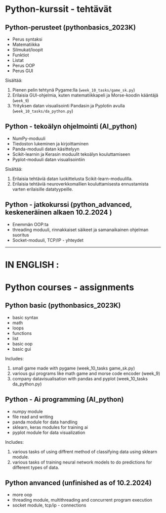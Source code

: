 # Python-kurssit - tehtävät

## Python-perusteet (pythonbasics_2023K)

- Perus syntaksi
- Matematiikka
- Silmukat/loopit
- Funktiot
- Listat
- Perus OOP 
- Perus GUI 

Sisältää:
1. Pienen pelin tehtynä Pygame:lla (`week_10_tasks/game_sk.py`) 
2. Erilaisia GUI-ohjelmia, kuten matematiikkapeli ja Morse-koodin kääntäjä (`week_9`)
3. Yrityksen datan visualisointi Pandasin ja Pyplotin avulla (`week_10_tasks/da_python.py`)

## Python - tekoälyn ohjelmointi (AI_python)

- NumPy-moduuli
- Tiedoston lukeminen ja kirjoittaminen
- Panda-moduuli datan käsittelyyn
- Scikit-learnin ja Kerasin moduulit tekoälyn kouluttamiseen 
- Pyplot-moduuli datan visualisointiin

Sisältää:
1. Erilaisia tehtäviä datan luokittelusta Scikit-learn-moduulilla.
2. Erilaisia tehtäviä neuroverkkomallien kouluttamisesta ennustamista varten erilaisille datatyypeille.

## Python - jatkokurssi (python_advanced, keskeneräinen alkaen 10.2.2024 )

- Enemmän OOP:ta 
- threading moduuli, rinnakkaiset säikeet ja samanaikainen ohjelman suoritus
- Socket-moduuli, TCP/IP - yhteydet

-------

# IN ENGLISH :

# Python courses - assignments

## Python basic (pythonbasics_2023K)

- basic syntax
- math 
- loops
- functions
- list
- basic oop 
- basic gui 

Includes:
1. small game made with pygame (week_10_tasks game_sk.py) 
2. various gui programs like math game and morse code encoder (week_9)
3. company datavisualisation with pandas and pyplot (week_10_tasks da_python.py)

## Python  - Ai programming (AI_python)

- numpy module
- file read and writing
- panda module for data handling
- sklearn, keras modules for training ai 
- pyplot module for data visualization

Includes:
1. various tasks of using diffrent method of classifying data using sklearn module.
2. various tasks of training neural network models to do predictions for different types of data. 

## Python anvanced (unfinished as of 10.2.2024)

- more oop 
- threading module, multithreading and concurrent program execution
- socket module, tcp/ip - connections  


